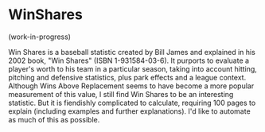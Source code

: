 # WinShares
(work-in-progress)

Win Shares is a baseball statistic created by Bill James and explained in his 2002 book, "Win Shares"  (ISBN 1-931584-03-6).  It purports to evaluate a player's worth to his team in a particular season, taking into account hitting, pitching and defensive statistics, plus park effects and a league context.  Although Wins Above Replacement seems to have become a more popular measurement of this value, I still find Win Shares to be an interesting statistic.  But it is fiendishly complicated to calculate, requiring 100 pages to explain (including examples and further explanations).  I'd like to automate as much of this as possible.


